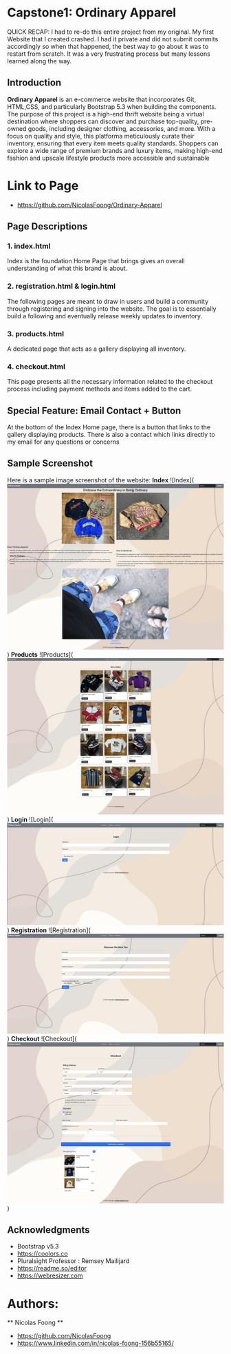 # Capstone1: Ordinary Apparel
QUICK RECAP: I had to re-do this entire project from my original. My first Website that I created crashed. I had it private and did not submit commits accordingly so when that happened, the best way to go about it was to restart from scratch. It was a very frustrating process but many lessons learned along the way. 

## Introduction
**Ordinary Apparel** is an e-commerce website that incorporates Git, HTML,CSS, and particularly Bootstrap 5.3 when building the components. The purpose of this project is a high-end thrift website being a virtual destination where shoppers can discover and purchase top-quality, pre-owned goods, including designer clothing, accessories, and more. With a focus on quality and style, this platforma meticulously curate their inventory, ensuring that every item meets quality standards. Shoppers can explore a wide range of premium brands and luxury items, making high-end fashion and upscale lifestyle products more accessible and sustainable

# Link to Page
- https://github.com/NicolasFoong/Ordinary-Apparel

## Page Descriptions
### 1. index.html 
Index is the foundation Home Page that brings gives an overall understanding of what this brand is about. 

### 2. registration.html & login.html 
The following pages are meant to draw in users and build a community through registering and signing into the website. The goal is to essentially build a following and eventually release weekly updates to inventory.

### 3. products.html 
A dedicated page that acts as a gallery displaying all inventory.

### 4. checkout.html 
This page presents all the necessary information related to the checkout process including payment methods and items added to the cart.

## Special Feature: Email Contact + Button
At the bottom of the Index Home page, there is a button that links to the gallery displaying products. There is also a contact which links directly to my email for any questions or concerns

## Sample Screenshot
Here is a sample image screenshot of the website:
**Index**
![Index](![Alt text](<Images/previewimage/index.png>))
**Products**
![Products](![Alt text](<Images/previewimage/products.png>))
**Login**
![Login](![Alt text](<Images/previewimage/login.png>))
**Registration**
![Registration](![Alt text](<Images/previewimage/registration.png>))
**Checkout**
![Checkout](![Alt text](<Images/previewimage/checkout.png>))

## Acknowledgments

* Bootstrap v5.3
* https://coolors.co
* Pluralsight Professor : Remsey Mailijard
* https://readme.so/editor
* https://webresizer.com

# Authors: 
  ** Nicolas Foong **

* https://github.com/NicolasFoong
* https://www.linkedin.com/in/nicolas-foong-156b55165/
